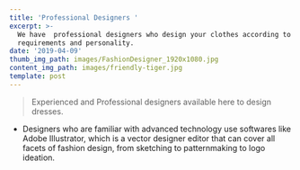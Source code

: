 ```yaml
---
title: 'Professional Designers '
excerpt: >-
  We have  professional designers who design your clothes according to your
  requirements and personality. 
date: '2019-04-09'
thumb_img_path: images/FashionDesigner_1920x1080.jpg
content_img_path: images/friendly-tiger.jpg
template: post
---
```

> Experienced and Professional designers available here to design dresses.

* Designers who are familiar with advanced technology use softwares like Adobe Illustrator, which is a vector designer editor that can cover all facets of fashion design, from sketching to patternmaking to logo ideation.

